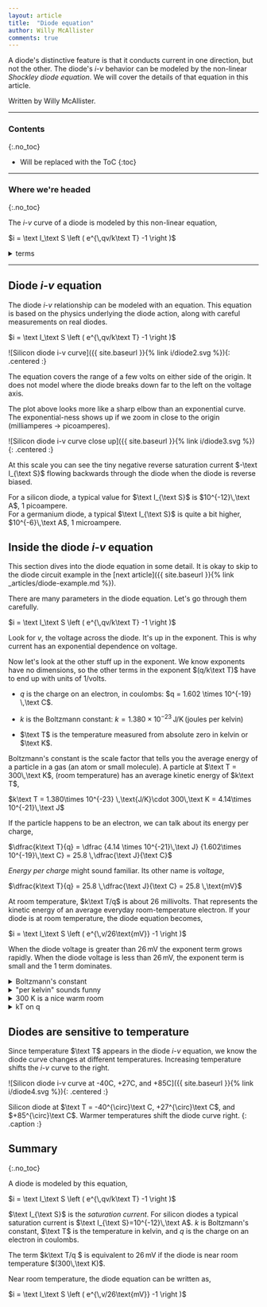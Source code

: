 ```yaml
---
layout: article
title:  "Diode equation"
author: Willy McAllister
comments: true
---
```


A diode's distinctive feature is that it conducts current in one direction, but not the other. The diode's $i$-$v$ behavior can be modeled by the non-linear *Shockley diode equation*. We will cover the details of that equation in this article.

Written by Willy McAllister.

----

### Contents
{:.no_toc}

* Will be replaced with the ToC
{:toc}

----

### Where we're headed
{:.no_toc}

The $i$-$v$ curve of a diode is modeled by this non-linear equation, 

$i = \text I_\text S \left ( e^{\,qv/k\text T} -1  \right )$


<details>
    <summary>terms</summary>
<p>$i$ is the current through the diode.  <br>
$\text I_{\text S}$ is the reverse saturation current. For silicon it's typically $10^{-12}\,\text{ampere}$.  <br>
$e$ is the base of the natural logarithm, $2.71828\cdots$.  <br>
$q$ is the charge on an electron,  $1.602 \times 10^{-19} \,\text{coulomb}$. <br> 
$v$ is the voltage across the diode.  <br>
$k$ is Boltzmann's constant, $1.380\times 10^{-23} \,\text{joule/kelvin}$  <br>
$\text T$ is the temperature in kelvin. Room temperature is about $300\,\text{kelvin}$.</p>
</details>

---

## Diode $i$-$v$ equation

The diode $i$-$v$ relationship can be modeled with an equation. This equation is based on the physics underlying the diode action, along with careful measurements on real diodes. 

$i = \text I_\text S \left ( e^{\,qv/k\text T} -1  \right )$

![Silicon diode i-v curve]({{ site.baseurl }}{% link i/diode2.svg %}){: .centered :}

The equation covers the range of a few volts on either side of the origin. It does not model where the diode breaks down far to the left on the voltage axis. 

The plot above looks more like a sharp elbow than an exponential curve. The exponential-ness shows up if we zoom in close to the origin $(\text{milliamperes}$ $\rightarrow$ $\text{picoamperes})$.

![Silicon diode i-v curve close up]({{ site.baseurl }}{% link i/diode3.svg %}){: .centered :}

At this scale you can see the tiny negative reverse saturation current $-\text I_{\text S}$ flowing backwards through the diode when the diode is reverse biased. 

For a silicon diode, a typical value for $\text I_{\text S}$ is $10^{-12}\,\text A$, $1$ picoampere.  
For a germanium diode, a typical $\text I_{\text S}$ is quite a bit higher, $10^{-6}\,\text A$, $1$ microampere.

## Inside the diode $i$-$v$ equation

This section dives into the diode equation in some detail. It is okay to skip to the diode circuit example in the [next article]({{ site.baseurl }}{% link _articles/diode-example.md %}).

There are many parameters in the diode equation. Let's go through them carefully.

$i = \text I_\text S \left ( e^{\,qv/k\text T} -1  \right )$

Look for $v$, the voltage across the diode. It's up in the exponent. This is why current has an exponential dependence on voltage. 

Now let's look at the other stuff up in the exponent. We know exponents have no dimensions, so the other terms in the exponent $(q/k\text T)$ have to end up with units of $1/\text{volts}$. 

* $q$ is the charge on an electron, in coulombs: $q = 1.602 \times 10^{-19} \,\text C$.

* $k$ is the Boltzmann constant: $k = 1.380\times 10^{-23} \,\text{J/K}\,\text{(joules per kelvin)}$

* $\text T$ is the temperature measured from absolute zero in $\text{kelvin}$ or $\text K$. 

Boltzmann's constant is the scale factor that tells you the average energy of a particle in a gas (an atom or small molecule). A particle at $\text T = 300\,\text K$, (room temperature) has an average kinetic energy of $k\text T$, 

$k\text T = 1.380\times 10^{-23} \,\text{J/K}\cdot 300\,\text K = 4.14\times 10^{-21}\,\text J$ 

If the particle happens to be an electron, we can talk about its energy per charge, 

$\dfrac{k\text T}{q} = \dfrac {4.14 \times 10^{-21}\,\text J} {1.602\times 10^{-19}\,\text C} = 25.8 \,\dfrac{\text J}{\text C}$

*Energy per charge* might sound familiar. Its other name is *voltage*,

$\dfrac{k\text T}{q} = 25.8 \,\dfrac{\text J}{\text C} = 25.8 \,\text{mV}$ 

At room temperature, $k\text T/q$ is about $26$ millivolts. That represents the kinetic energy of an average everyday room-temperature electron. If your diode is at room temperature, the diode equation becomes,

$i = \text I_\text S \left ( e^{\,v/26\text{mV}} -1  \right )$

When the diode voltage is greater than $26\,\text{mV}$ the exponent term grows rapidly. When the diode voltage is less than $26\,\text{mV}$, the exponent term is small and the $1$ term dominates.

<details>
<summary>Boltzmann's constant</summary>
<p>The Boltzmann constant is a very important number in physics. It connects the world we see and sense with the atomic-scale world of atoms and electrons.</p>
<p>Suppose you have a chamber filled with gas molecules. You can measure the temperature of the chamber (a macro-world measurement with a thermometer). As the chamber gets warmer, down at the atomic level the gas molecules have higher kinetic energy. If you know the temperature of the gas, the Boltzmann constant $k$ relates the temperature to the average kinetic energy of a molecule. $k$ shows up wherever behavior at the atomic level is related to what happens in the macro world. Diodes conducting current is one such case. There are tons of others.</p>
<p>The units of Boltzmann's constant are joules per kelvin. Physicists write Boltzmann's constant as $k_B$.</p>
<p>David Santo Pietro, KA's physics fellow tells you more about <a href="https://www.khanacademy.org/science/in-in-class11th-physics/in-in-phy-kinetic-theory/in-in-kinetic-molecular-theory-of-gas/v/boltzmanns-constant">Boltzmann's constant</a>.</p>
</details>

<details>
    <summary>"per kelvin" sounds funny</summary>
    <p>Temperature can be measured in "degrees Celsius", or "degrees  Fahrenheit", or "kelvin." We write temperatures as $23^\circ\text C$ or $73^\circ\text F$, with the little circle $^\circ$degree symbol. </p>
    <p>The units of absolute temperature are kelvin. Kelvin are defined to already <em>be</em> degrees. So it's proper to say "kelvin" instead of "degrees Kelvin", since that would be redundant. The temperature in kelvin is written without the little degree circle, like this: $300\,\text K$.</p>
    <p>The size of a kelvin is the same as a degree Celsius. The only difference is the kelvin scale starts at absolute $0$ and the Celsius scale starts at the freezing point of water. A temperature of absolute zero, or $0\,\text K$, is the same as $-273\,^{\circ}\text C$.</p>
    <p>Try not to confuse big $\text K$ the unit for kelvin with little $k$ for Boltzmann's constant.</p>
</details>

<details>
    <summary>300 K is a nice warm room</summary>
    <p>$300\,\text K$ is $27^{\circ}\text C$ or $80^{\circ}\text F$, which is a pretty warm room. Engineers like round number that are easy to remember, so we use $300\,\text K$ for room temperature. This is close enough for circuit design.</p>
</details>

<details>
    <summary>kT on q</summary>
    <p>My physics teacher pronounced $k\text T/q$ as "kT on q". I always liked the sound of that. The reciprocal is, of course, "q on kT".</p>
</details>

## Diodes are sensitive to temperature

Since temperature $\text T$ appears in the diode $i$-$v$ equation, we know the diode curve changes at different temperatures. Increasing temperature shifts the $i$-$v$ curve to the right.

![Silicon diode i-v curve at -40C, +27C, and +85C]({{ site.baseurl }}{% link i/diode4.svg %}){: .centered :}

Silicon diode at $\text T = -40^{\circ}\text C, +27^{\circ}\text C$, and $+85^{\circ}\text C$. Warmer temperatures shift the diode curve right.
{: .caption :}

## Summary
{:.no_toc}

A diode is modeled by this equation,

$i = \text I_\text S \left ( e^{\,qv/k\text T} -1  \right )$

$\text I_{\text S}$ is the *saturation current*.  For silicon diodes a typical saturation current is $\text I_{\text S}=10^{-12}\,\text A$. $k$ is Boltzmann's constant, $\text T$ is the temperature in kelvin, and $q$ is the charge on an electron in coulombs. 

The term $k\text T/q $ is equivalent to $26\,\text{mV}$ if the diode is near room temperature $(300\,\text K)$. 

Near room temperature, the diode equation can be written as,

$i = \text I_\text S \left ( e^{\,v/26\text{mV}} -1  \right )$
